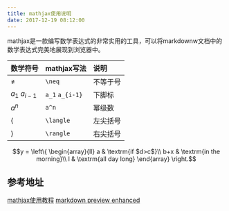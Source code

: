 ```yaml
---
title: mathjax使用说明
date: 2017-12-19 08:12:00
---
```


mathjax是一款编写数学表达式的非常实用的工具，可以将markdownw文档中的数学表达式完美地展现到浏览器中。

数学符号 | mathjax写法 | 说明
:-------|:-----------|:------
$\neq$  | `\neq`     | 不等于号
$a_1$ $a_{i-1}$ | `a_1` `a_{i-1}`      | 下脚标
$a^n$   | `a^n`      | 幂级数
$\langle$ | `\langle` | 左尖括号
$\rangle$ | `\rangle` | 右尖括号



$$y = \left\{ \begin{array}{ll}
a & \textrm{if $d>c$}\\
b+x & \textrm{in the morning}\\
l & \textrm{all day long}
\end{array} \right.$$


## 参考地址

[mathjax使用教程](http://blog.csdn.net/hynuhuanghao/article/details/77431911)
[markdown preview enhanced](https://shd101wyy.github.io/markdown-preview-enhanced/#/zh-cn/math)
